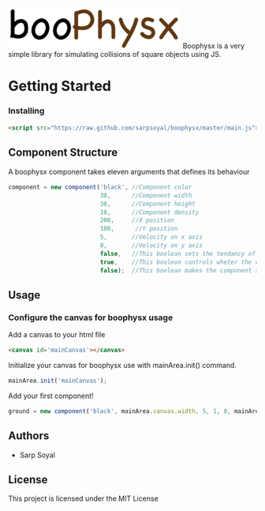 <img src="https://raw.githubusercontent.com/sarpsoyal/boophysx/master/art/boophysx.png" width="350"/>
Boophysx is a very simple library for simulating collisions of square objects using JS.

# Getting Started
### Installing 
```html
<script src="https://raw.github.com/sarpsoyal/boophysx/master/main.js"></script>
```
## Component Structure
A boophysx component takes eleven arguments that defines its behaviour
```javascript
component = new component('black', //Component color
                          30,      //Component width
                          30,      //Component height
                          10,      //Component density
                          200,     //X position
                          100,      //Y position
                          5,       //Velocity on x axis
                          0,       //Velocity on y axis
                          false,   //This boolean sets the tendancy of the component to do inelasic collision
                          true,    //This booleon controls wheter the component is being effected by the global gravity
                          false);  //This boolean makes the component static (Useful for creating a ground)
```
## Usage
### Configure the canvas for boophysx usage
Add a canvas to your html file
```html
<canvas id='mainCanvas'></canvas>
```
Initialize your canvas for boophysx use with mainArea.init() command.
```javascript
mainArea.init('mainCanvas');
```
Add your first component!
```javascript
ground = new component('black', mainArea.canvas.width, 5, 1, 0, mainArea.canvas.height-5, 0, 0, 0, false, true);
```
## Authors
* Sarp Soyal
## License
This project is licensed under the MIT License
